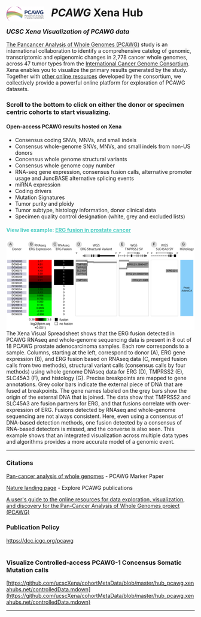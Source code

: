# <a href="https://dcc.icgc.org/pcawg"><img src="https://github.com/ucscXena/cohortMetaData/raw/master/hub_pcawg.xenahubs.net/PCAWG-final-small.png" align="left" width="100" style="padding-right:20px"></a> _PCAWG_ Xena Hub
### _UCSC Xena Visualization of PCAWG data_

[The Pancancer Analysis of Whole Genomes (PCAWG)](https://dcc.icgc.org/pcawg) study is an international collaboration to identify a comprehensive catelog of genomic, transcriptomic and epigenomic changes in 2,778 cancer whole genomes, across 47 tumor types from the [International Cancer Genome Consortium](https://dcc.icgc.org/). Xena enables you to visualize the primary results generated by the study. Together with [other online resources](http://docs.icgc.org/pcawg/) developed by the consortium, we collectively provide a powerful online platform for exploration of PCAWG datasets.

### Scroll to the bottom to click on either the donor or specimen centric cohorts to start visualizing.

#### Open-access PCAWG results hosted on Xena
* Consensus coding SNVs, MNVs, and small indels 
* Consensus whole-genome SNVs, MNVs, and small indels from non-US donors
* Concensus whole genome structural variants
* Consensus whole genome copy number
* RNA-seq gene expression, consensus fusion calls, alternative promoter usage and JuncBASE alternative splicing events
* miRNA expression
* Coding drivers
* Mutation Signatures
* Tumor purity and ploidy
* Tumor subtype, histology information, donor clinical data
* Specimen quality control designation (white, grey and excluded lists)


#### <span style="color:#4ecdc4">View live example: [<span style="color:#4ecdc4"><u>ERG fusion in prostate cancer</u></span>](/?bookmark=51cf1729b62d73dc4687f62f5c5e3fa5)</span>

<a href="/?bookmark=51cf1729b62d73dc4687f62f5c5e3fa5"><img src="https://github.com/ucscXena/cohortMetaData/raw/master/hub_pcawg.xenahubs.net/Figure 1B xena_new_v2.png" width="600" align="right" style="padding-left:20px"></a>
The Xena Visual Spreadsheet shows that the ERG fusion detected in PCAWG RNAseq and whole-genome sequencing data is present in 8 out of 18 PCAWG prostate adenocarcinoma samples. Each row corresponds to a sample. Columns, starting at the left, correspond to donor (A), ERG gene expression (B), and ERG fusion based on RNAseq data (C, merged fusion calls from two methods), structural variant calls (consensus calls by four methods) using whole genome DNAseq data for ERG (D), TMPRSS2 (E), SLC45A3 (F), and histology (G).  Precise breakpoints are mapped to gene annotations. Grey color bars indicate the external piece of DNA that are fused at breakpoints. The gene names labeled on the grey bars show the origin of the external DNA that is joined. The data show that TMPRSS2 and SLC45A3 are fusion partners for ERG, and that fusions correlate with over-expression of ERG. Fusions detected by RNAseq and whole-genome sequencing are not always consistent. Here, even using a consensus of DNA-based detection methods, one fusion detected by a consensus of RNA-based detectors is missed, and the converse is also seen. This example shows that an integrated visualization across multiple data types and algorithms provides a more accurate model of a genomic event.
<hr>

### Citations
[Pan-cancer analysis of whole genomes](https://www.nature.com/articles/s41586-020-1969-6) - PCAWG Marker Paper

[Nature landing page](https://www.nature.com/collections/pcawg/) - Explore PCAWG publications

[A user's guide to the online resources for data exploration, visualization, and discovery for the Pan-Cancer Analysis of Whole Genomes project (PCAWG)](https://doi.org/10.1101/163907)

### Publication Policy
<a href="https://dcc.icgc.org/pcawg">https://dcc.icgc.org/pcawg</a><br>
<br>

### Visualize Controlled-access PCAWG-1 Concensus Somatic Mutation calls
[https://github.com/ucscXena/cohortMetaData/blob/master/hub_pcawg.xenahubs.net/controlledData.mdown](https://github.com/ucscXena/cohortMetaData/blob/master/hub_pcawg.xenahubs.net/controlledData.mdown)
<hr>
